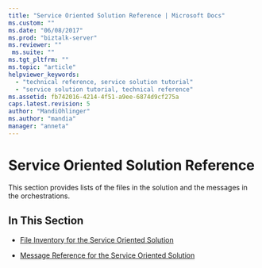 ```yaml
---
title: "Service Oriented Solution Reference | Microsoft Docs"
ms.custom: ""
ms.date: "06/08/2017"
ms.prod: "biztalk-server"
ms.reviewer: ""
 ms.suite: ""
ms.tgt_pltfrm: ""
ms.topic: "article"
helpviewer_keywords: 
  - "technical reference, service solution tutorial"
  - "service solution tutorial, technical reference"
ms.assetid: fb742016-4214-4f51-a9ee-6874d9cf275a
caps.latest.revision: 5
author: "MandiOhlinger"
ms.author: "mandia"
manager: "anneta"
---
```

# Service Oriented Solution Reference
This section provides lists of the files in the solution and the messages in the orchestrations.  
  
## In This Section  
  
-   [File Inventory for the Service Oriented Solution](../core/file-inventory-for-the-service-oriented-solution.md)  
  
-   [Message Reference for the Service Oriented Solution](../core/message-reference-for-the-service-oriented-solution.md)